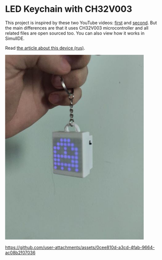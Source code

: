 # LED Keychain with CH32V003

This project is inspired by these two YouTube videos: [first](https://www.youtube.com/watch?v=MnIGLcxYmrs&t=56s) and [second](https://www.youtube.com/watch?v=MnIGLcxYmrs&t=56s). But the main differences are that it uses CH32V003 microcontroller and all related files are open sourced too. You can also view how it works in SimulIDE.

Read [the article about this device (rus)](https://m039.ru/post/led-keychain).

![Cover](/Docs/Cover.jpg "The final keychain")

https://github.com/user-attachments/assets/0cee810d-a3cd-4fab-9664-ac08b2f07036

